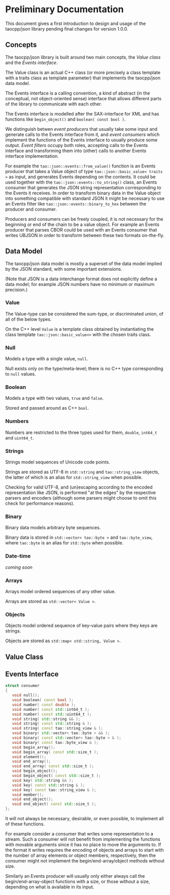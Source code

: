 # Preliminary Documentation

This document gives a first introduction to design and usage of the taocpp/json library pending final changes for version 1.0.0.

## Concepts

The taocpp/json library is built around two main concepts, the *Value class* and the *Events interface*.

The Value class is an actual C++ class (or more precisely a class template with a traits class as template parameter) that implements the taocpp/json data model.

The Events interface is a calling convention, a kind of abstract (in the conceptual, not object-oriented sense) interface that allows different parts of the library to communicate with each other.

The Events interface is modelled after the SAX-interface for XML and has functions like `begin_object()` and `boolean( const bool )`.

We distinguish betwen *event producers* that usually take some input and generate calls to the Events interface from it, and *event consumers* which implement the functions of the Events interface to usually produce some output.
*Event filters* occupy both roles, accepting calls to the Events interface and transforming them into (other) calls to another Events interface implementation.

For example the `tao::json::events::from_value()` function is an Events producer that takes a Value object of type `tao::json::basic_value< traits >` as input, and generates Events depending on the contents.
It could be used together with the `tao::json::events::to_string()` class, an Events consumer that generates the JSON string representation corresponding to the Events it receives.
In order to transform binary data in the Value object into something compatible with standard JSON it might be necessary to use an Events filter like `tao::json::events::binary_to_hex` between the producer and consumer.

Producers and consumers can be freely coupled, it is not necessary for the beginning or end of the chain to be a value object.
For example an Events producer that parses CBOR could be used with an Events consumer that writes UBJSON in order to transform between these two formats on-the-fly.

## Data Model

The taocpp/json data model is mostly a superset of the data model implied by the JSON standard, with some important extensions.

(Note that JSON is a data interchange format does not explicitly define a data model; for example JSON numbers have no minimum or maximum precision.)

### Value

The Value-type can be considered the sum-type, or discriminated union, of all of the below types.

On the C++ level `Value` is a template class obtained by instantiating the class template `tao::json::basic_value<>` with the chosen traits class.

### Null

Models a type with a single value, `null`.

Null exists only on the type/meta-level; there is no C++ type corresponding to `null` values.

### Boolean

Models a type with two values, `true` and `false`.

Stored and passed around as C++ `bool`.

### Numbers

Numbers are restricted to the three types used for them, `double`, `int64_t` and `uint64_t`.

### Strings

Strings model sequences of Unicode code points.

Strings are stored as UTF-8 in `std::string` and `tao::string_view` objects, the latter of which is an alias for `std::string_view` when possible.

Checking for valid UTF-8, and (un)escaping according to the encoded representation like JSON, is performed "at the edges" by the respective parsers and encoders (although some parsers might choose to omit this check for performance reasons).

### Binary

Binary data models arbitrary byte sequences.

Binary data is stored in `std::vector< tao::byte >` and `tao::byte_view`, where `tao::byte` is an alias for `std::byte` when possible.

### Date-time

*coming soon*

### Arrays

Arrays model ordered sequences of any other value.

Arrays are stored as `std::vector< Value >`.

### Objects

Objects model ordered sequence of key-value pairs where they keys are strings.

Objects are stored as `std::map< std::string, Value >`.

## Value Class

## Events Interface

```c++
struct consumer
{
   void null();
   void boolean( const bool );
   void number( const double );
   void number( const std::int64_t );
   void number( const std::uint64_t );
   void string( std::string && );
   void string( const std::string & );
   void string( const tao::string_view & );
   void binary( std::vector< tao::byte > && );
   void binary( const std::vector< tao::byte > & );
   void binary( const tao::byte_view & );
   void begin_array();
   void begin_array( const std::size_t );
   void element();
   void end_array();
   void end_array( const std::size_t );
   void begin_object();
   void begin_object( const std::size_t );
   void key( std::string && );
   void key( const std::string & );
   void key( const tao::string_view & );
   void member();
   void end_object();
   void end_object( const std::size_t );
};
```

It will not always be necessary, desirable, or even possible, to implement all of these functions.

For example consider a consumer that writes some representation to a stream.
Such a consumer will not benefit from implementing the functions with movable arguments since it has no place to move the arguments to.
If the format it writes requires the encoding of objects and arrays to start with the number of array elements or object members, respectively, then the consumer might not implement the begin/end-array/object methods without size.

Similarly an Events producer will usually only either always call the begin/end-array-object functions with a size, or those without a size, depending on what is available in its input.
